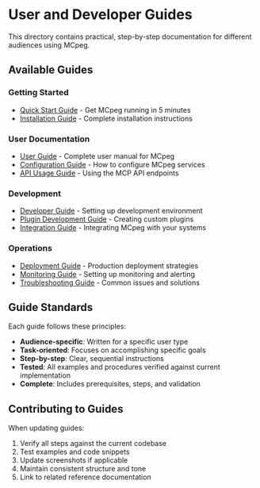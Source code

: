 # User and Developer Guides

This directory contains practical, step-by-step documentation for different audiences using MCpeg.

## Available Guides

### Getting Started
- [Quick Start Guide](quick-start.md) - Get MCpeg running in 5 minutes
- [Installation Guide](installation.md) - Complete installation instructions

### User Documentation
- [User Guide](user-guide.md) - Complete user manual for MCpeg
- [Configuration Guide](configuration.md) - How to configure MCpeg services
- [API Usage Guide](api-guide.md) - Using the MCP API endpoints

### Development
- [Developer Guide](developer-guide.md) - Setting up development environment
- [Plugin Development Guide](plugin-development.md) - Creating custom plugins
- [Integration Guide](integration.md) - Integrating MCpeg with your systems

### Operations
- [Deployment Guide](deployment.md) - Production deployment strategies
- [Monitoring Guide](monitoring.md) - Setting up monitoring and alerting
- [Troubleshooting Guide](troubleshooting.md) - Common issues and solutions

## Guide Standards

Each guide follows these principles:
- **Audience-specific**: Written for a specific user type
- **Task-oriented**: Focuses on accomplishing specific goals
- **Step-by-step**: Clear, sequential instructions
- **Tested**: All examples and procedures verified against current implementation
- **Complete**: Includes prerequisites, steps, and validation

## Contributing to Guides

When updating guides:
1. Verify all steps against the current codebase
2. Test examples and code snippets
3. Update screenshots if applicable
4. Maintain consistent structure and tone
5. Link to related reference documentation